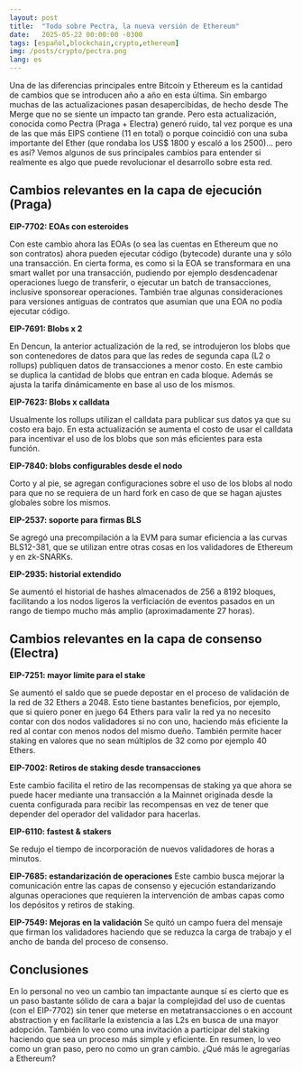 ```yaml
---
layout: post
title:  "Todo sobre Pectra, la nueva versión de Ethereum"
date:   2025-05-22 00:00:00 -0300
tags: [español,blockchain,crypto,ethereum]
img: /posts/crypto/pectra.png
lang: es
---
```


Una de las diferencias principales entre Bitcoin y Ethereum es la cantidad de cambios que se introducen año a año en esta última. Sin embargo muchas de las actualizaciones pasan desapercibidas, de hecho desde The Merge que no se siente un impacto tan grande. Pero esta actualización, conocida como Pectra (Praga + Electra) generó ruido, tal vez porque es una de las que más EIPS contiene (11 en total) o porque coincidió con una suba importante del Ether (que rondaba los US$ 1800 y escaló a los 2500)... pero es así? Vemos algunos de sus principales cambios para entender si realmente es algo que puede revolucionar el desarrollo sobre esta red.

## Cambios relevantes en la capa de ejecución (Praga)

**EIP-7702: EOAs con esteroides**

Con este cambio ahora las EOAs (o sea las cuentas en Ethereum que no son contratos) ahora pueden ejecutar código (bytecode) durante una y sólo una transacción. En cierta forma, es como si la EOA se transformara en una smart wallet por una transacción, pudiendo por ejemplo desdencadenar operaciones luego de transferir, o ejecutar un batch de transacciones, inclusive sponsorear operaciones. También trae algunas consideraciones para versiones antiguas de contratos que asumían que una EOA no podía ejecutar código.

**EIP-7691: Blobs x 2**

En Dencun, la anterior actualización de la red, se introdujeron los blobs que son contenedores de datos para que las redes de segunda capa (L2 o rollups) publiquen datos de transacciones a menor costo. En este cambio se duplica la cantidad de blobs que entran en cada bloque. Además se ajusta la tarifa dinámicamente en base al uso de los mismos. 

**EIP-7623: Blobs x calldata**

Usualmente los rollups utilizan el calldata para publicar sus datos ya que su costo era bajo. En esta actualización se aumenta el costo de usar el calldata para incentivar el uso de los blobs que son más eficientes para esta función.

**EIP-7840: blobs configurables desde el nodo**

Corto y al pie, se agregan configuraciones sobre el uso de los blobs al nodo para que no se requiera de un hard fork en caso de que se hagan ajustes globales sobre los mismos.

**EIP-2537: soporte para firmas BLS**

Se agregó una precompilación a la EVM para sumar eficiencia a las curvas BLS12-381, que se utilizan entre otras cosas en los validadores de Ethereum y en zk-SNARKs.

**EIP-2935: historial extendido**

Se aumentó el historial de hashes almacenados de 256 a 8192 bloques, facilitando a los nodos ligeros la verficiación de eventos pasados en un rango de tiempo mucho más amplio (aproximadamente 27 horas).

## Cambios relevantes en la capa de consenso (Electra)

**EIP-7251: mayor límite para el stake**

Se aumentó el saldo que se puede depostar en el proceso de validación de la red de 32 Ethers a 2048. Esto tiene bastantes beneficios, por ejemplo, que si quiero poner en juego 64 Ethers para valir la red ya no necesito contar con dos nodos validadores si no con uno, haciendo más eficiente la red al contar con menos nodos del mismo dueño. También permite hacer staking en valores que no sean múltiplos de 32 como por ejemplo 40 Ethers.

**EIP-7002: Retiros de staking desde transacciones**

Este cambio facilita el retiro de las recompensas de staking ya que ahora se puede hacer mediante una transacción a la Mainnet originada desde la cuenta configurada para recibir las recompensas en vez de tener que depender del operador del validador para hacerlas. 

**EIP-6110: fastest & stakers**

Se redujo el tiempo de incorporación de nuevos validadores de horas a minutos.

**EIP-7685: estandarización de operaciones**
Este cambio busca mejorar la comunicación entre las capas de consenso y ejecución estandarizando algunas operaciones que requieren la intervención de ambas capas como los depósitos y retiros de staking.

**EIP-7549: Mejoras en la validación**
Se quitó un campo fuera del mensaje que firman los validadores haciendo que se reduzca la carga de trabajo y el ancho de banda del proceso de consenso. 

## Conclusiones

En lo personal no veo un cambio tan impactante aunque sí es cierto que es un paso bastante sólido de cara a bajar la complejidad del uso de cuentas (con el EIP-7702) sin tener que meterse en metatransacciones o en account abstraction y en facilitarle la existencia a las L2s en busca de una mayor adopción. También lo veo como una invitación a participar del staking haciendo que sea un proceso más simple y eficiente. En resumen, lo veo como un gran paso, pero no como un gran cambio. ¿Qué más le agregarías a Ethereum?

